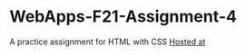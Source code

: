 # WebApps-F21-Assignment-4
A practice assignment for HTML with CSS
<a href="https://44-563-webapps-f21.github.io/webapps-f21-assignment-4-saikumarm007/">Hosted at </a>